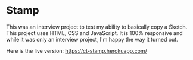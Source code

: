 # Stamp

This was an interview project to test my ability to basically copy a Sketch.
This project uses HTML, CSS and JavaScript. It is 100% responsive and while it was only an interview project, I'm happy the way it turned out.

Here is the live version: https://ct-stamp.herokuapp.com/
